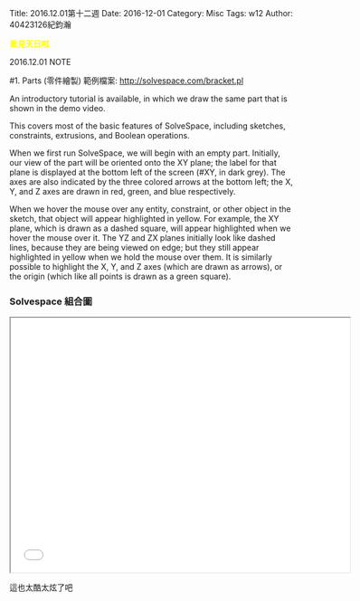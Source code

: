 Title: 2016.12.01第十二週
Date: 2016-12-01
Category: Misc
Tags: w12
Author: 40423126紀鈞瀚

<b><font color="yellow">重見天日啦</font></b>

<!-- PELICAN_END_SUMMARY -->
2016.12.01 NOTE

#1. Parts (零件繪製)
範例檔案: http://solvespace.com/bracket.pl

An introductory tutorial is available, in which we draw the same part that is shown in the demo video.

This covers most of the basic features of SolveSpace, including sketches, constraints, extrusions, and Boolean operations.

When we first run SolveSpace, we will begin with an empty part. Initially, our view of the part will be oriented onto the XY plane; the label for that plane is displayed at the bottom left of the screen (#XY, in dark grey). The axes are also indicated by the three colored arrows at the bottom left; the X, Y, and Z axes are drawn in red, green, and blue respectively.

When we hover the mouse over any entity, constraint, or other object in the sketch, that object will appear highlighted in yellow. For example, the XY plane, which is drawn as a dashed square, will appear highlighted when we hover the mouse over it. The YZ and ZX planes initially look like dashed lines, because they are being viewed on edge; but they still appear highlighted in yellow when we hold the mouse over them. It is similarly possible to highlight the X, Y, and Z axes (which are drawn as arrows), or the origin (which like all points is drawn as a green square).

### Solvespace 組合圖
<iframe src="./../picture/404231261201.html" width="600" height="450"></iframe>

這也太酷太炫了吧